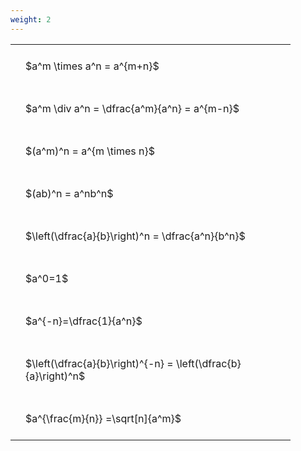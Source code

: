 ```yaml
---
weight: 2
---
```


<style type="text/css">
#T_826e8 th.col_heading {
  text-align: left;
  font-size: 1em;
}
#T_826e8 td {
  text-align: left;
  font-size: 1em;
  padding: 1.5em;
}
#T_826e8_row0_col0, #T_826e8_row1_col0, #T_826e8_row2_col0, #T_826e8_row3_col0, #T_826e8_row4_col0, #T_826e8_row5_col0, #T_826e8_row6_col0, #T_826e8_row7_col0, #T_826e8_row8_col0 {
  width: 400px;
  white-space: pre-wrap;
}
</style>
<table id="T_826e8">
  <thead>
  </thead>
  <tbody>
    <tr>
      <td id="T_826e8_row0_col0" class="data row0 col0" >$a^m \times a^n = a^{m+n}$</td>
    </tr>
    <tr>
      <td id="T_826e8_row1_col0" class="data row1 col0" >$a^m \div a^n = \dfrac{a^m}{a^n} = a^{m-n}$</td>
    </tr>
    <tr>
      <td id="T_826e8_row2_col0" class="data row2 col0" >$(a^m)^n = a^{m \times n}$</td>
    </tr>
    <tr>
      <td id="T_826e8_row3_col0" class="data row3 col0" >$(ab)^n = a^nb^n$</td>
    </tr>
    <tr>
      <td id="T_826e8_row4_col0" class="data row4 col0" >$\left(\dfrac{a}{b}\right)^n = \dfrac{a^n}{b^n}$</td>
    </tr>
    <tr>
      <td id="T_826e8_row5_col0" class="data row5 col0" >$a^0=1$</td>
    </tr>
    <tr>
      <td id="T_826e8_row6_col0" class="data row6 col0" >$a^{-n}=\dfrac{1}{a^n}$</td>
    </tr>
    <tr>
      <td id="T_826e8_row7_col0" class="data row7 col0" >$\left(\dfrac{a}{b}\right)^{-n} = \left(\dfrac{b}{a}\right)^n$</td>
    </tr>
    <tr>
      <td id="T_826e8_row8_col0" class="data row8 col0" >$a^{\frac{m}{n}} =\sqrt[n]{a^m}$</td>
    </tr>
  </tbody>
</table>
